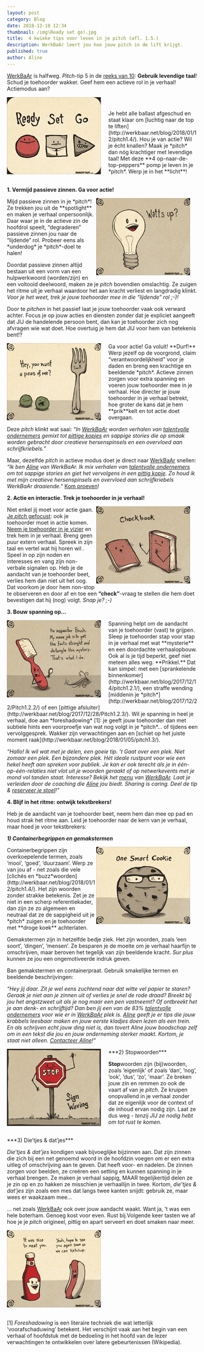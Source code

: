 ```yaml
---
layout: post
category: Blog
date: 2018-12-18 12:34
thumbnail: /img\Ready set go!.jpg
title:  4 kwieke tips voor leven in je pitch (afl. 1.5.)
description: WerkBaAr leert jou hoe jouw pitch in de lift krijgt.
published: true
author: Aline
---
```


[WerkBaAr](http://werkbaar.net/#welkom) is halfweg. *Pitch*-tip 5 in de [reeks van 10](http://werkbaar.net/blog/2017/12/01/pitch1.0/): **Gebruik levendige taal**! Schud je toehoorder wakker. Geef hem een actieve rol in je verhaal! Actiemodus aan?

<img alt="Pitch1.5." class="img-responsive" style="float: left;margin:0 20px 15px 0" src="/img\Ready set go!.jpg">
<br><br>
Je hebt alle ballast afgeschud en staat klaar om [luchtig naar de top te liften](http://werkbaar.net/blog/2018/01/12/pitch1.4/). Hou je van actie? Wil je écht knallen? Maak je *pitch* dan nóg krachtiger met levendige taal! Met deze **4 op-naar-de-top-peppers** pomp je leven in je *pitch*. Werp je in het **licht**!
<br><br>

**1. Vermijd passieve zinnen. Ga voor actie!**

<img alt="Pitch1.5." class="img-responsive" style="float: right;margin:0 20px 15px 0" src="/img\Watts up. Brainless Tales.png">
Mijd passieve zinnen in je *pitch*! Ze trekken jou uit de **spotlight** en maken je verhaal onpersoonlijk. Daar waar je in de actieve zin de hoofdrol speelt, “degraderen” passieve zinnen jou naar de “lijdende” rol. Probeer eens als *underdog* je *pitch*-doel te halen!

Doordat passieve zinnen altijd bestaan uit een vorm van een hulpwerkwoord (worden/zijn) en een voltooid deelwoord, maken ze je *pitch* bovendien omslachtig. Ze zuigen het ritme uit je verhaal waardoor het aan kracht verliest en langdradig klinkt. *Voor je het weet, trek je jouw toehoorder mee in die “lijdende” rol ;-)!*

Door te *pitchen* in het passief laat je jouw toehoorder vaak ook verward achter. Focus je op jouw acties en diensten zonder dat je expliciet aangeeft dat JIJ de handelende persoon bent, dan kan je toehoorder zich nog afvragen wie wat doet. Hoe overtuig je hem dat JIJ voor hem van betekenis bent!?

<img alt="Pitch1.5." class="img-responsive" style="float: left;margin:0 20px 15px 0" src="/img\Peas of me. Brainless Tales.png">
Ga voor actie! Ga voluit! **Durf!** Werp jezelf op de voorgrond, claim “verantwoordelijkheid” voor je daden en breng een krachtige en beeldende *pitch*. Actieve zinnen zorgen voor extra spanning en voeren jouw toehoorder mee in je verhaal. Hoe directer je jouw toehoorder in je verhaal betrekt, hoe groter de kans dat je hem **prik**kelt en tot actie doet overgaan.

Deze *pitch* klinkt wat saai: *“In [WerkBaAr](http://werkbaar.net/#welkom) worden verhalen van [talentvolle ondernemers](http://werkbaar.net/#gasten) gemixt tot [pittige kopjes](http://werkbaar.net/pittigekopjes/2017/11/17/aline/) en sappige stories die op smaak worden gebracht door creatieve hersenspinsels en een overvloed aan schrijfkriebels.”*

Maar, dezelfde *pitch* in actieve modus doet je direct naar [WerkBaAr](http://werkbaar.net/#welkom) snellen: *“Ik ben [Aline](http://werkbaar.net/#gastvrouw) van WerkBaAr. Ik mix verhalen van [talentvolle ondernemers](http://werkbaar.net/#gasten) om tot sappige stories en giet het vervolgens in een [pittig kopje](http://werkbaar.net/pittigekopjes/2017/11/03/Saar/). Zo houd ik met mijn creatieve hersenspinsels en overvloed aan schrijfkriebels WerkBaAr draaiende.”* [Kom proeven](http://werkbaar.net/#welkom)!

**2. Actie en interactie. Trek je toehoorder in je verhaal!**

<img alt="Pitch1.5." class="img-responsive" style="float: right;margin:0 20px 15px 0" src="/img\Check book. Brainless Tales.png">

Niet enkel jij moet voor actie gaan. [Je *pitch* gefocust](http://werkbaar.net/blog/2017/12/08/Pitch1.1/): ook je toehoorder moet in actie komen. [Neem je toehoorder in je vizier](http://werkbaar.net/blog/2018/01/05/pitch1.3/) en trek hem in je verhaal. Breng geen puur extern verhaal. Spreek in zijn taal en vertel wat hij horen wil . Speel in op zijn noden en interesses en vang zijn non-verbale signalen op. Heb je de aandacht van je toehoorder beet, verlies hem dan niet uit het oog. Dat voorkom je door hem non-stop te observeren en door af en toe een **“check”**-vraag te stellen die hem doet bevestigen dat hij (nog) volgt. *Snap je? ;-)*

**3. Bouw spanning op...**

<img alt="Pitch1.5." class="img-responsive" style="float: left;margin:0 20px 15px 0" src="/img\Inspector Brush. Brainless Tales.png">
Spanning helpt om de aandacht van je toehoorder (vast) te grijpen. Sleep je toehoorder stap voor stap in je verhaal met wat **mysterie** en een doordachte verhaalopbouw. Ook al is je tijd beperkt, geef niet meteen alles weg. **Prikkel.** Dat kan simpel: met een [sprankelende binnenkomer](http://werkbaar.net/blog/2017/12/14/pitch1.2.1/), een straffe wending [middenin je *pitch*](http://werkbaar.net/blog/2017/12/22/Pitch1.2.2/) of een [pittige afsluiter](http://werkbaar.net/blog/2017/12/28/Pitch1.2.3/). Wil je spanning in heel je verhaal, doe aan *foreshadowing* [1]: je geeft jouw toehoorder dan met subtiele hints een voorproefje van wat nog volgt in je *pitch*… of tijdens een vervolggesprek. Wakker zijn verwachtingen aan en [schiet op het juiste moment raak](http://werkbaar.net/blog/2018/01/05/pitch1.3/).

*“Hallo! Ik wil wat met je delen, een goeie tip. ’t Gaat over een plek. Niet zomaar een plek. Een bijzondere plek. Hét ideale rustpunt voor wie een hekel heeft aan spreken voor publiek. Je kan er ook terecht als je in één-op-één-relaties niet vlot uit je woorden geraakt of op netwerkevents met je mond vol tanden staat. Interesse? Bekijk het [menu](http://werkbaar.net/#kaart) van [WerkBaAr](http://werkbaar.net/#welkom). Laat je verleiden door de coaching die [Aline](http://werkbaar.net/#gastvrouw) jou biedt. Sharing is caring. Deel de tip & [reserveer je stoel](http://werkbaar.net/#contact)!”*

**4. Blijf in het ritme: ontwijk tekstbrekers!**

Heb je de aandacht van je toehoorder beet, neem hem dan mee op pad en houd strak het ritme aan. Leid je toehoorder naar de kern van je verhaal, maar hoed je voor tekstbrekers:

***1) Containerbegrippen en gemakstermen***

<img alt="Pitch1.5." class="img-responsive" style="float: right;margin:0 20px 15px 0" src="/img\One smart cookie. Brainless Tales.png">
Containerbegrippen zijn overkoepelende termen, zoals ‘mooi’, ‘goed’, ‘duurzaam’. Werp ze van jou af - net zoals die vele [clichés en *buzz*woorden](http://werkbaar.net/blog/2018/01/12/pitch1.4/). Het zijn woorden zonder strakke betekenis. Zet je ze niet in een scherp referentiekader, dan zijn ze zo algemeen en neutraal dat ze de sappigheid uit je *pitch* zuigen en je toehoorder met **droge koek** achterlaten.

Gemakstermen zijn in hetzelfde bedje ziek. Het zijn woorden, zoals ‘een soort’, ‘dingen’, ‘mensen’. Ze besparen je de moeite om je verhaal haarfijn te omschrijven, maar beroven het tegelijk van zijn beeldende kracht. *Sur plus* kunnen ze jou een ongemotiveerde indruk geven.

Ban gemakstermen en containerpraat. Gebruik smakelijke termen en beeldende beschrijvingen:

*“Hey jij daar. Zit je wel eens zuchtend naar dat witte vel papier te staren? Geraak je niet aan je zinnen uit of verlies je snel de rode draad? Breekt bij jou het angstzweet uit als je nog maar een pen vastneemt? Of ontbreekt het je aan denk- en schrijftijd? Dan ben jij een van de 83% [talentvolle ondernemers](http://werkbaar.net/#gasten) voor wie er in [WerkBaAr](http://werkbaar.net/#welkom) plek is. [Aline](http://werkbaar.net/#gastvrouw) geeft je er tips die jouw krabbels leesbaar maken en jouw eerste kladjes doen lezen als een trein. En als schrijven echt jouw ding niet is, dan tovert Aline jouw boodschap zelf om in een tekst die jou en jouw onderneming sterker maakt. Kortom, je staat niet alleen. [Contacteer Aline](http://werkbaar.net/#contact)!”*


<img alt="Pitch1.5." class="img-responsive" style="float: left;margin:0 20px 15px 0" src="/img\Stop sign waving. Brainless Tales.png">
***2) Stopwoorden***

**Stop**woorden zijn (bij)woorden, zoals ‘eigenlijk’ of zoals ‘dan’, ‘nog’, ‘ook’, ‘dus’, ‘zo’, 'maar'. Ze breken jouw zin en remmen zo ook de vaart af van je *pitch*. Ze kruipen onopvallend in je verhaal zonder dat ze eigenlijk voor de context of de inhoud ervan nodig zijn. Laat ze dus weg *- tenzij JIJ ze nodig hebt om tot rust te komen.*

<br>
***3) Die’tjes & dat’jes***

*Die’tjes & dat’jes* kondigen vaak bijvoeglijke bijzinnen aan. Dat zijn zinnen die zich bij een net genoemd woord in de hoofdzin voegen om er een extra uitleg of omschrijving aan te geven. Dat heeft voor- en nadelen. De zinnen zorgen voor beelden, ze creëren een setting en kunnen spanning in je verhaal brengen. Ze maken je verhaal sappig, MAAR tegelijkertijd delen ze je zin op en zo hakken ze misschien je verhaallijn in twee. Kortom, *die’tjes & dat’jes* zijn zoals een mes dat langs twee kanten snijdt: gebruik ze, maar wees er waakzaam mee…

… net zoals [WerkBaAr](http://werkbaar.net/#welkom) ook over jouw aandacht waakt. Want ja, ’t was een hele boterham. Genoeg kost voor even. Rust bij.Volgende keer tasten we af hoe je je *pitch* origineel, pittig en apart serveert en doet smaken naar meer.

<img alt="Pitch1.5." class="img-responsive" style="float: middle;margin:0 20px 15px 0" src="/img\Meat and Ketchup. Brainless Tales.png">

[1] *Foreshadowing* is een literaire techniek die wat letterlijk ‘voorafschaduwing’ betekent. Het verschijnt vaak aan het begin van een verhaal of hoofdstuk met de bedoeling in het hoofd van de lezer verwachtingen te ontwikkelen over latere gebeurtenissen (Wikipedia).
